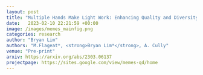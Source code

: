 ```yaml
---
layout: post
title: "Multiple Hands Make Light Work: Enhancing Quality and Diversity using MAP-Elites with Multiple Parallel Evolution Strategies"
date:   2023-02-10 22:21:59 +00:00
image: /images/memes_mainfig.png
categories: research
author: "Bryan Lim"
authors: "M.Flageat*, <strong>Bryan Lim*</strong>, A. Cully"
venue: "Pre-print"
arxiv: https://arxiv.org/abs/2303.06137
projectpage: https://sites.google.com/view/memes-qd/home
--- 
```

